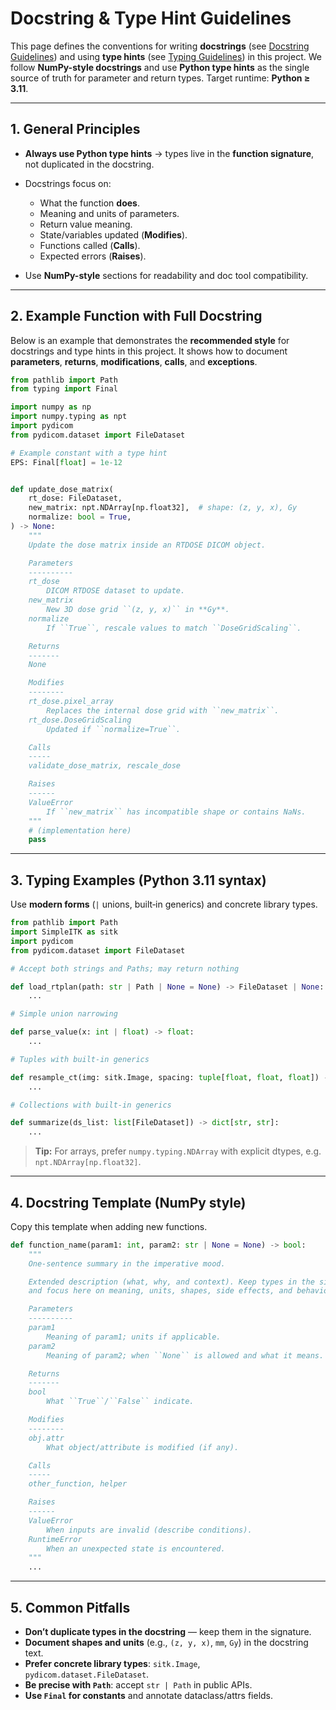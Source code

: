 # Docstring & Type Hint Guidelines

This page defines the conventions for writing **docstrings** (see [Docstring Guidelines](Docstring.md)) and using **type hints** (see [Typing Guidelines](Typing.md)) in this project.
We follow **NumPy-style docstrings** and use **Python type hints** as the single source of truth for parameter and return types. Target runtime: **Python ≥ 3.11**.

---

## 1. General Principles

* **Always use Python type hints** → types live in the **function signature**, not duplicated in the docstring.
* Docstrings focus on:

  * What the function **does**.
  * Meaning and units of parameters.
  * Return value meaning.
  * State/variables updated (**Modifies**).
  * Functions called (**Calls**).
  * Expected errors (**Raises**).
* Use **NumPy-style** sections for readability and doc tool compatibility.

---

## 2. Example Function with Full Docstring

Below is an example that demonstrates the **recommended style** for docstrings and type hints in this project. It shows how to document **parameters**, **returns**, **modifications**, **calls**, and **exceptions**.

```python
from pathlib import Path
from typing import Final

import numpy as np
import numpy.typing as npt
import pydicom
from pydicom.dataset import FileDataset

# Example constant with a type hint
EPS: Final[float] = 1e-12


def update_dose_matrix(
    rt_dose: FileDataset,
    new_matrix: npt.NDArray[np.float32],  # shape: (z, y, x), Gy
    normalize: bool = True,
) -> None:
    """
    Update the dose matrix inside an RTDOSE DICOM object.

    Parameters
    ----------
    rt_dose
        DICOM RTDOSE dataset to update.
    new_matrix
        New 3D dose grid ``(z, y, x)`` in **Gy**.
    normalize
        If ``True``, rescale values to match ``DoseGridScaling``.

    Returns
    -------
    None

    Modifies
    --------
    rt_dose.pixel_array
        Replaces the internal dose grid with ``new_matrix``.
    rt_dose.DoseGridScaling
        Updated if ``normalize=True``.

    Calls
    -----
    validate_dose_matrix, rescale_dose

    Raises
    ------
    ValueError
        If ``new_matrix`` has incompatible shape or contains NaNs.
    """
    # (implementation here)
    pass
```

---

## 3. Typing Examples (Python 3.11 syntax)

Use **modern forms** (`|` unions, built‑in generics) and concrete library types.

```python
from pathlib import Path
import SimpleITK as sitk
import pydicom
from pydicom.dataset import FileDataset

# Accept both strings and Paths; may return nothing

def load_rtplan(path: str | Path | None = None) -> FileDataset | None:
    ...

# Simple union narrowing

def parse_value(x: int | float) -> float:
    ...

# Tuples with built-in generics

def resample_ct(img: sitk.Image, spacing: tuple[float, float, float]) -> sitk.Image:
    ...

# Collections with built-in generics

def summarize(ds_list: list[FileDataset]) -> dict[str, str]:
    ...
```

> **Tip:** For arrays, prefer `numpy.typing.NDArray` with explicit dtypes, e.g. `npt.NDArray[np.float32]`.

---

## 4. Docstring Template (NumPy style)

Copy this template when adding new functions.

```python
def function_name(param1: int, param2: str | None = None) -> bool:
    """
    One-sentence summary in the imperative mood.

    Extended description (what, why, and context). Keep types in the signature,
    and focus here on meaning, units, shapes, side effects, and behavior.

    Parameters
    ----------
    param1
        Meaning of param1; units if applicable.
    param2
        Meaning of param2; when ``None`` is allowed and what it means.

    Returns
    -------
    bool
        What ``True``/``False`` indicate.

    Modifies
    --------
    obj.attr
        What object/attribute is modified (if any).

    Calls
    -----
    other_function, helper

    Raises
    ------
    ValueError
        When inputs are invalid (describe conditions).
    RuntimeError
        When an unexpected state is encountered.
    """
    ...
```

---

## 5. Common Pitfalls

* **Don’t duplicate types in the docstring** — keep them in the signature.
* **Document shapes and units** (e.g., `(z, y, x)`, `mm`, `Gy`) in the docstring text.
* **Prefer concrete library types**: `sitk.Image`, `pydicom.dataset.FileDataset`.
* **Be precise with `Path`**: accept `str | Path` in public APIs.
* **Use `Final` for constants** and annotate dataclass/attrs fields.
